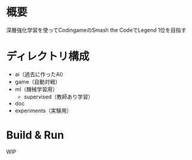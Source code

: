# 概要
深層強化学習を使ってCodingameのSmash the CodeでLegend 1位を目指す

# ディレクトリ構成
- ai（過去に作ったAI）
- game（自動対戦）
- ml（機械学習用）
  - supervised（教師あり学習）
- doc
- experiments（実験用）

# Build & Run
WIP
